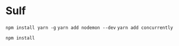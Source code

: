 # Sulf

<!-- ./sulf -->
`npm install yarn -g`
`yarn add nodemon --dev`
`yarn add concurrently`

<!-- ./sulf/client -->
`npm install`